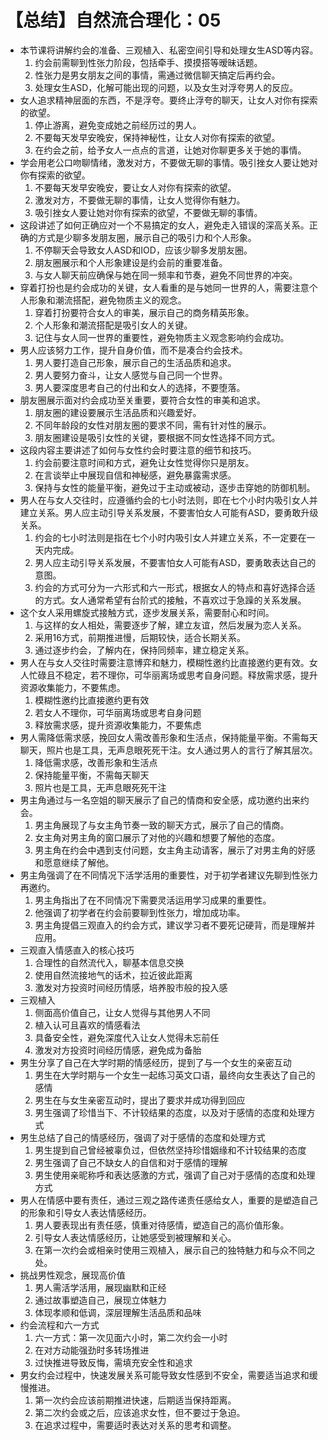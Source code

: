 # 【总结】自然流合理化：05

-   本节课将讲解约会的准备、三观植入、私密空间引导和处理女生ASD等内容。
    1.  约会前需聊到性张力阶段，包括牵手、摸摸搭等暧昧话题。
    2.  性张力是男女朋友之间的事情，需通过微信聊天搞定后再约会。
    3.  处理女生ASD，化解可能出现的问题，以及女生对浮夸男人的反应。
-   女人追求精神层面的东西，不是浮夸。要终止浮夸的聊天，让女人对你有探索的欲望。
    1.  停止游离，避免变成她之前经历过的男人。
    2.  不要每天发早安晚安，保持神秘性，让女人对你有探索的欲望。
    3.  在约会之前，给予女人一点点的言道，让她对你聊更多关于她的事情。
-   学会用老公口吻聊情绪，激发对方，不要做无聊的事情。吸引挫女人要让她对你有探索的欲望。
    1.  不要每天发早安晚安，要让女人对你有探索的欲望。
    2.  激发对方，不要做无聊的事情，让女人觉得你有魅力。
    3.  吸引挫女人要让她对你有探索的欲望，不要做无聊的事情。
-   这段讲述了如何正确应对一个不易搞定的女人，避免走入错误的深高关系。正确的方式是少聊多发朋友圈，展示自己的吸引力和个人形象。
    1.  不停聊天会导致女人ASD和IOD，应该少聊多发朋友圈。
    2.  朋友圈展示和个人形象建设是约会前的重要准备。
    3.  与女人聊天前应确保与她在同一频率和节奏，避免不同世界的冲突。
-   穿着打扮也是约会成功的关键，女人看重的是与她同一世界的人，需要注意个人形象和潮流搭配，避免物质主义的观念。
    1.  穿着打扮要符合女人的审美，展示自己的商务精英形象。
    2.  个人形象和潮流搭配是吸引女人的关键。
    3.  记住与女人同一世界的重要性，避免物质主义观念影响约会成功。
-   男人应该努力工作，提升自身价值，而不是凑合约会技术。
    1.  男人要打造自己形象，展示自己的生活品质和追求。
    2.  男人要努力奋斗，让女人感觉与自己同一个世界。
    3.  男人要深度思考自己的付出和女人的选择，不要堕落。
-   朋友圈展示面对约会成功至关重要，要符合女性的审美和追求。
    1.  朋友圈的建设要展示生活品质和兴趣爱好。
    2.  不同年龄段的女性对朋友圈的要求不同，需有针对性的展示。
    3.  朋友圈建设是吸引女性的关键，要根据不同女性选择不同方式。
-   这段内容主要讲述了如何与女性约会时要注意的细节和技巧。
    1.  约会前要注意时间和方式，避免让女性觉得你只是朋友。
    2.  在言谈举止中展现自信和神秘感，避免暴露需求感。
    3.  保持与女性的能量平衡，避免过于主动或被动，逐步击穿她的防御机制。
-   男人在与女人交往时，应遵循约会的七小时法则，即在七个小时内吸引女人并建立关系。男人应主动引导关系发展，不要害怕女人可能有ASD，要勇敢升级关系。
    1.  约会的七小时法则是指在七个小时内吸引女人并建立关系，不一定要在一天内完成。
    2.  男人应主动引导关系发展，不要害怕女人可能有ASD，要勇敢表达自己的意图。
    3.  约会的方式可分为一六形式和六一形式，根据女人的特点和喜好选择合适的方式。女人通常希望有台阶式的接触，不喜欢过于急躁的关系发展。
-   这个女人采用螺旋式接触方式，逐步发展关系，需要耐心和时间。
    1.  与这样的女人相处，需要逐步了解，建立友谊，然后发展为恋人关系。
    2.  采用16方式，前期推进慢，后期较快，适合长期关系。
    3.  通过逐步约会，了解内在，保持同频率，建立稳定关系。
-   男人在与女人交往时需要注意博弈和魅力，模糊性邀约比直接邀约更有效。女人忙碌且不稳定，若不理你，可华丽离场或思考自身问题。释放需求感，提升资源收集能力，不要焦虑。
    1.  模糊性邀约比直接邀约更有效
    2.  若女人不理你，可华丽离场或思考自身问题
    3.  释放需求感，提升资源收集能力，不要焦虑
-   男人需降低需求感，挽回女人需改善形象和生活点，保持能量平衡。不需每天聊天，照片也是工具，无声息眼死死干注。女人通过男人的言行了解其层次。
    1.  降低需求感，改善形象和生活点
    2.  保持能量平衡，不需每天聊天
    3.  照片也是工具，无声息眼死死干注
-   男主角通过与一名空姐的聊天展示了自己的情商和安全感，成功邀约出来约会。
    1.  男主角展现了与女主角节奏一致的聊天方式，展示了自己的情商。
    2.  女主角对男主角的窗口展示了对他的兴趣和想要了解他的态度。
    3.  男主角在约会中遇到支付问题，女主角主动请客，展示了对男主角的好感和愿意继续了解他。
-   男主角强调了在不同情况下活学活用的重要性，对于初学者建议先聊到性张力再邀约。
    1.  男主角指出了在不同情况下需要灵活运用学习成果的重要性。
    2.  他强调了初学者在约会前要聊到性张力，增加成功率。
    3.  男主角提倡三观直入的约会方式，建议学习者不要死记硬背，而是理解并应用。
-   三观直入情感直入的核心技巧
    1.  合理性的自然流代入，聊基本信息交换
    2.  使用自然流接地气的话术，拉近彼此距离
    3.  激发对方投资时间经历情感，培养股市般的投入感
-   三观植入
    1.  侧面高价值自己，让女人觉得与其他男人不同
    2.  植入认可且喜欢的情感看法
    3.  具备安全性，避免深度代入让女人觉得未忘前任
    4.  激发对方投资时间经历情感，避免成为备胎
-   男生分享了自己在大学时期的情感经历，提到了与一个女生的亲密互动
    1.  男生在大学时期与一个女生一起练习英文口语，最终向女生表达了自己的感情
    2.  男生在与女生亲密互动时，提出了要求并成功得到回应
    3.  男生强调了珍惜当下、不计较结果的态度，以及对于感情的态度和处理方式
-   男生总结了自己的情感经历，强调了对于感情的态度和处理方式
    1.  男生提到自己曾经被辜负过，但依然坚持珍惜姻缘和不计较结果的态度
    2.  男生强调了自己不缺女人的自信和对于感情的理解
    3.  男生使用亲昵称呼和表达感激的方式，强调了自己对于感情的态度和处理方式
-   男人在情感中要有责任，通过三观之路传递责任感给女人，重要的是塑造自己的形象和引导女人表达情感经历。
    1.  男人要表现出有责任感，慎重对待感情，塑造自己的高价值形象。
    2.  引导女人表达情感经历，让她感受到被理解和关心。
    3.  在第一次约会或相亲时使用三观植入，展示自己的独特魅力和与众不同之处。
-   挑战男性观念，展现高价值
    1.  男人需活学活用，展现幽默和正经
    2.  通过故事塑造自己，展现立体魅力
    3.  体现孝顺和低调，深层理解生活品质和品味
-   约会流程和六一方式
    1.  六一方式：第一次见面六小时，第二次约会一小时
    2.  在对方动能强劲时多转场推进
    3.  过快推进导致反悔，需填充安全性和追求
-   男女约会过程中，快速发展关系可能导致女性感到不安全，需要适当追求和缓慢推进。
    1.  第一次约会应该前期推进快速，后期适当保持距离。
    2.  第二次约会或之后，应该追求女性，但不要过于急迫。
    3.  在追求过程中，需要适时表达对关系的思考和调整。